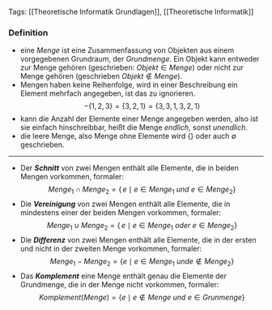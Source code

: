 Tags: [[Theoretische Informatik Grundlagen]], [[Theoretische Informatik]]

### Definition
- eine *Menge* ist eine Zusammenfassung von Objekten aus einem vorgegebenen Grundraum, der *Grundmenge*. Ein Objekt kann entweder zur Menge gehören (geschrieben: $Objekt \in Menge$) oder nicht zur Menge gehören (geschrieben $Objekt \not\in Menge$).
- Mengen haben keine Reihenfolge, wird in einer Beschreibung ein Element mehrfach angegeben, ist das zu ignorieren.
$$-\{1,2,3\} = \{3,2,1\} = \{3,3,1,3,2,1\}$$
- kann die Anzahl der Elemente einer Menge angegeben werden, also ist sie einfach hinschreibbar, heißt die Menge *endlich*, sonst *unendlich*.
- die leere Menge, also Menge ohne Elemente wird $\{\}$ oder auch $\emptyset$ geschrieben.

---

- Der ***Schnitt*** von zwei Mengen enthält alle Elemente, die in beiden Mengen vorkommen, formaler:
$$Menge_{1} \cap Menge_{2} = \{\,e \mid e \in Menge_{1}\ und\ e \in Menge_{2}\}$$
- Die ***Vereinigung*** von zwei Mengen enthält alle Elemente, die in mindestens einer der beiden Mengen vorkommen, formaler:
$$Menge_{1} \cup Menge_{2} = \{\,e \mid e \in Menge_{1}\ oder\ e \in Menge_{2}\}$$
- Die ***Differenz*** von zwei Mengen enthält alle Elemente, die in der ersten und nicht in der zweiten Menge vorkommen, formaler:
$$Menge_{1} - Menge_{2} = \{e \mid e \in Menge_{1}\ und e \not\in Menge_{2}\}$$
- Das ***Komplement*** eine Menge enthält genau die Elemente der Grundmenge, die in der Menge nicht vorkommen, formaler:
$$Komplement(Menge) = \{e \mid e \not\in Menge \ und\ e \in Grunmenge\}$$